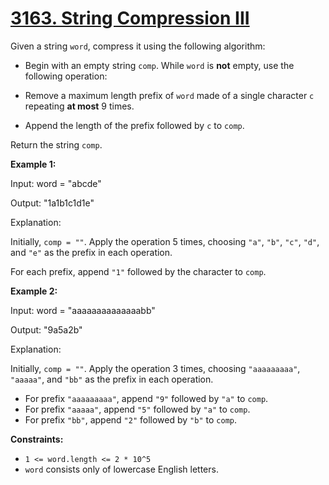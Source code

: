 # [3163. String Compression III](https://leetcode.com/problems/string-compression-iii/description/)

Given a string `word`, compress it using the following algorithm:

- Begin with an empty string `comp`. While `word` is **not**  empty, use the following operation:

- Remove a maximum length prefix of `word` made of a single character `c` repeating **at most**  9 times.
- Append the length of the prefix followed by `c` to `comp`.

Return the string `comp`.

**Example 1:** 

<div class="example-block">
Input: word = "abcde"

Output: "1a1b1c1d1e"

Explanation:

Initially, `comp = ""`. Apply the operation 5 times, choosing `"a"`, `"b"`, `"c"`, `"d"`, and `"e"` as the prefix in each operation.

For each prefix, append `"1"` followed by the character to `comp`.

**Example 2:** 

<div class="example-block">
Input: word = "aaaaaaaaaaaaaabb"

Output: "9a5a2b"

Explanation:

Initially, `comp = ""`. Apply the operation 3 times, choosing `"aaaaaaaaa"`, `"aaaaa"`, and `"bb"` as the prefix in each operation.

- For prefix `"aaaaaaaaa"`, append `"9"` followed by `"a"` to `comp`.
- For prefix `"aaaaa"`, append `"5"` followed by `"a"` to `comp`.
- For prefix `"bb"`, append `"2"` followed by `"b"` to `comp`.

**Constraints:** 

- `1 <= word.length <= 2 * 10^5`
- `word` consists only of lowercase English letters.